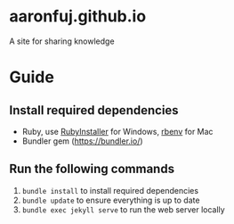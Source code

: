 # aaronfuj.github.io
A site for sharing knowledge

# Guide
## Install required dependencies
- Ruby, use [RubyInstaller](https://rubyinstaller.org/) for Windows, [rbenv](https://github.com/rbenv/rbenv) for Mac
- Bundler gem (https://bundler.io/)

## Run the following commands
1. `bundle install` to install required dependencies
2. `bundle update` to ensure everything is up to date
3. `bundle exec jekyll serve` to run the web server locally
